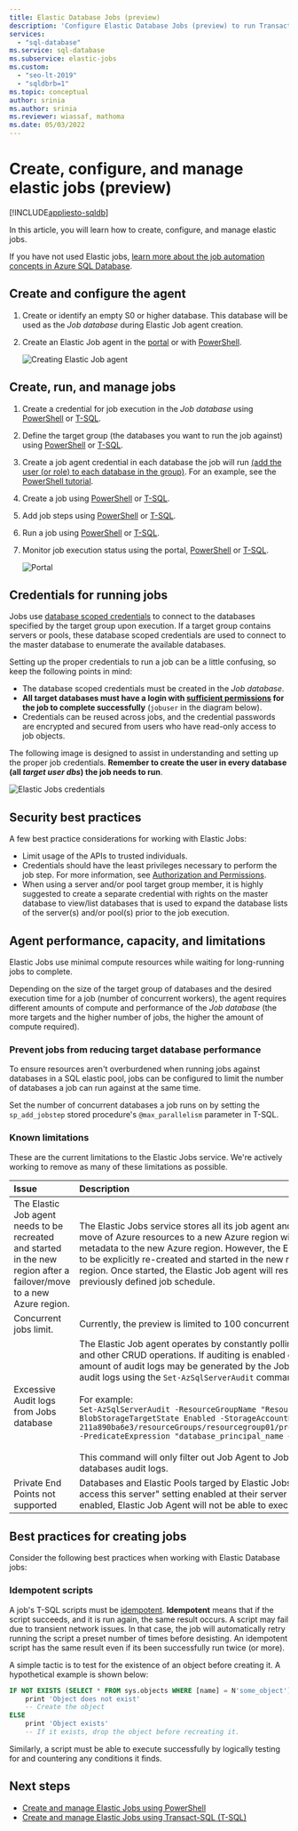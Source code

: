 ```yaml
---
title: Elastic Database Jobs (preview)
description: 'Configure Elastic Database Jobs (preview) to run Transact-SQL (T-SQL) scripts across a set of one or more databases in Azure SQL Database'
services:
  - "sql-database"
ms.service: sql-database
ms.subservice: elastic-jobs
ms.custom:
  - "seo-lt-2019"
  - "sqldbrb=1"
ms.topic: conceptual
author: srinia
ms.author: srinia
ms.reviewer: wiassaf, mathoma
ms.date: 05/03/2022
---
```

# Create, configure, and manage elastic jobs (preview)
[!INCLUDE[appliesto-sqldb](../includes/appliesto-sqldb.md)]

In this article, you will learn how to create, configure, and manage elastic jobs.

If you have not used Elastic jobs, [learn more about the job automation concepts in Azure SQL Database](job-automation-overview.md).

## Create and configure the agent

1. Create or identify an empty S0 or higher database. This database will be used as the *Job database* during Elastic Job agent creation.
2. Create an Elastic Job agent in the [portal](https://portal.azure.com/#create/Microsoft.SQLElasticJobAgent) or with [PowerShell](elastic-jobs-powershell-create.md#create-the-elastic-job-agent).

   ![Creating Elastic Job agent](./media/elastic-jobs-overview/create-elastic-job-agent.png)

## Create, run, and manage jobs

1. Create a credential for job execution in the *Job database* using [PowerShell](elastic-jobs-powershell-create.md) or [T-SQL](elastic-jobs-tsql-create-manage.md#create-a-credential-for-job-execution).
2. Define the target group (the databases you want to run the job against) using [PowerShell](elastic-jobs-powershell-create.md) or [T-SQL](elastic-jobs-tsql-create-manage.md#create-a-target-group-servers).
3. Create a job agent credential in each database the job will run [(add the user (or role) to each database in the group)](logins-create-manage.md). For an example, see the [PowerShell tutorial](elastic-jobs-powershell-create.md).
4. Create a job using [PowerShell](elastic-jobs-powershell-create.md) or [T-SQL](elastic-jobs-tsql-create-manage.md#deploy-new-schema-to-many-databases).
5. Add job steps using [PowerShell](elastic-jobs-powershell-create.md) or [T-SQL](elastic-jobs-tsql-create-manage.md#deploy-new-schema-to-many-databases).
6. Run a job using [PowerShell](elastic-jobs-powershell-create.md#run-the-job) or [T-SQL](elastic-jobs-tsql-create-manage.md#begin-unplanned-execution-of-a-job).
7. Monitor job execution status using the portal, [PowerShell](elastic-jobs-powershell-create.md#monitor-status-of-job-executions) or [T-SQL](elastic-jobs-tsql-create-manage.md#monitor-job-execution-status).

   ![Portal](./media/elastic-jobs-overview/elastic-job-executions-overview.png)

## Credentials for running jobs

Jobs use [database scoped credentials](/sql/t-sql/statements/create-database-scoped-credential-transact-sql) to connect to the databases specified by the target group upon execution. If a target group contains servers or pools, these database scoped credentials are used to connect to the master database to enumerate the available databases.

Setting up the proper credentials to run a job can be a little confusing, so keep the following points in mind:

- The database scoped credentials must be created in the *Job database*.
- **All target databases must have a login with [sufficient permissions](/sql/relational-databases/security/permissions-database-engine) for the job to complete successfully** (`jobuser` in the diagram below).
- Credentials can be reused across jobs, and the credential passwords are encrypted and secured from users who have read-only access to job objects.

The following image is designed to assist in understanding and setting up the proper job credentials. **Remember to create the user in every database (all *target user dbs*) the job needs to run**.

![Elastic Jobs credentials](./media/elastic-jobs-overview/job-credentials.png)

## Security best practices

A few best practice considerations for working with Elastic Jobs:

- Limit usage of the APIs to trusted individuals.
- Credentials should have the least privileges necessary to perform the job step. For more information, see [Authorization and Permissions](/dotnet/framework/data/adonet/sql/authorization-and-permissions-in-sql-server).
- When using a server and/or pool target group member, it is highly suggested to create a separate credential with rights on the master database to view/list databases that is used to expand the database lists of the server(s) and/or pool(s) prior to the job execution.

## Agent performance, capacity, and limitations

Elastic Jobs use minimal compute resources while waiting for long-running jobs to complete.

Depending on the size of the target group of databases and the desired execution time for a job (number of concurrent workers), the agent requires different amounts of compute and performance of the *Job database* (the more targets and the higher number of jobs, the higher the amount of compute required).

### Prevent jobs from reducing target database performance

To ensure resources aren't overburdened when running jobs against databases in a SQL elastic pool, jobs can be configured to limit the number of databases a job can run against at the same time.

Set the number of concurrent databases a job runs on by setting the `sp_add_jobstep` stored procedure's `@max_parallelism` parameter in T-SQL.


### Known limitations

These are the current limitations to the Elastic Jobs service.  We're actively working to remove as many of these limitations as possible.

| Issue | Description |
| :---- | :--------- |
| The Elastic Job agent needs to be recreated and started in the new region after a failover/move to a new Azure region. | The Elastic Jobs service stores all its job agent and job metadata in the jobs database. Any failover or move of Azure resources to a new Azure region will also move the jobs database, job agent and jobs metadata to the new Azure region. However, the Elastic Job agent is a compute only resource and needs to be explicitly re-created and started in the new region before jobs will start executing again in the new region. Once started, the Elastic Job agent will resume executing jobs in the new region as per the previously defined job schedule. |
| Concurrent jobs limit. | Currently, the preview is limited to 100 concurrent jobs. |
| Excessive Audit logs from Jobs database | The Elastic Job agent operates by constantly polling the Job database to check for the arrival of new jobs and other CRUD operations. If auditing is enabled on the server that houses a Jobs database, a large amount of audit logs may be generated by the Jobs database. This can be mitigated by filtering out these audit logs using the `Set-AzSqlServerAudit` command with a predicate expression.<BR/><BR/>For example:<BR/> `Set-AzSqlServerAudit -ResourceGroupName "ResourceGroup01" -ServerName "Server01" -BlobStorageTargetState Enabled -StorageAccountResourceId "/subscriptions/7fe3301d-31d3-4668-af5e-211a890ba6e3/resourceGroups/resourcegroup01/providers/Microsoft.Storage/storageAccounts/mystorage" -PredicateExpression "database_principal_name <> '##MS_JobAccount##'"`<BR/><BR/>This command will only filter out Job Agent to Jobs database audit logs, not Job Agent to any target databases audit logs.|
| Private End Points not supported | Databases and Elastic Pools targed by Elastic Jobs should have "Allow Azure Services and resources to access this server" setting enabled at their server level in the current preview. If this setting is not enabled, Elastic Job Agent will not be able to execute jobs at those targets.|

## Best practices for creating jobs

Consider the following best practices when working with Elastic Database jobs:

### Idempotent scripts
A job's T-SQL scripts must be [idempotent](https://en.wikipedia.org/wiki/Idempotence). **Idempotent** means that if the script succeeds, and it is run again, the same result occurs. A script may fail due to transient network issues. In that case, the job will automatically retry running the script a preset number of times before desisting. An idempotent script has the same result even if its been successfully run twice (or more).

A simple tactic is to test for the existence of an object before creating it. A hypothetical example is shown below:

```sql
IF NOT EXISTS (SELECT * FROM sys.objects WHERE [name] = N'some_object')
    print 'Object does not exist'
    -- Create the object
ELSE
    print 'Object exists'
    -- If it exists, drop the object before recreating it.
```

Similarly, a script must be able to execute successfully by logically testing for and countering any conditions it finds.

## Next steps

- [Create and manage Elastic Jobs using PowerShell](elastic-jobs-powershell-create.md)
- [Create and manage Elastic Jobs using Transact-SQL (T-SQL)](elastic-jobs-tsql-create-manage.md)
